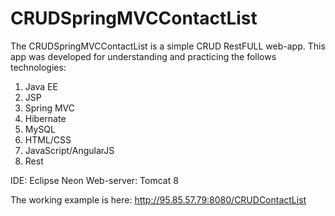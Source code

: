 # CRUDSpringMVCContactList

The CRUDSpringMVCContactList is a simple CRUD RestFULL web-app. This app was developed for understanding and practicing the follows technologies:
1. Java EE
2. JSP
3. Spring MVC
4. Hibernate
5. MySQL
6. HTML/CSS
7. JavaScript/AngularJS
8. Rest

IDE: Eclipse Neon
Web-server: Tomcat 8

The working example is here: http://95.85.57.79:8080/CRUDContactList
